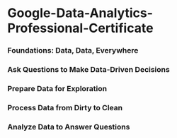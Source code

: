 # Google-Data-Analytics-Professional-Certificate

   ### Foundations: Data, Data, Everywhere 
   ### Ask Questions to Make Data-Driven Decisions 
   ### Prepare Data for Exploration 
   ### Process Data from Dirty to Clean
   ### Analyze Data to Answer Questions

